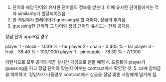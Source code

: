 1. 단어와 해당 단어와 유사한 단어들의 정보를 받는다. 
이때 유사한 단어들에게는 각자 similarity가 할당되어있음
2. 한 게임에서 플레이어가 guessing을 할 때마다, 상금이 추가됨.
3. guessing한 단어와 그 단어와 정답 단어의 유사도는 전체 공개됨.

정답 단어 apple일 경우

player 1 - block - 1.039 % - far 
player 2 - chain - 0.405 % - far 
player 3 - fruit - 38.49 % - 100/1000
player 1 - pineapple - 78.39 % - 7/1000

이런식으로 모두 공개되게끔 실시간 게임으로 만들 예정
4. 프론트에 player가 guessing을 하고 정답 단어와 맞는지 여부는 contract에서 확인할 것.
5. ca에 참여금을 예치하고, 정답자가 나올경우 contract에서 상금을 정답 맞춘 사람에게 넘기게 됨. 
